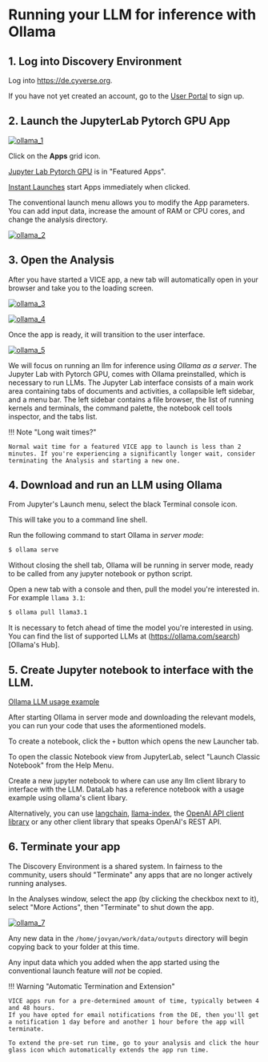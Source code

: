 # Running your LLM for inference with Ollama

## 1. Log into Discovery Environment

Log into <https://de.cyverse.org>.

If you have not yet created an account, go to the [User Portal](https://user.cyverse.org) to sign up.

## 2. Launch the JupyterLab Pytorch GPU App

[![ollama_1]][ollama_1]

  [ollama_1]: ../assets/de/ollama_1.png

Click on the **Apps** grid icon.

[Jupyter Lab Pytorch GPU](https://de.cyverse.org/apps/de/e19a5772-94e6-11ec-b1f0-008cfa5ae621/launch) is in "Featured Apps".

[Instant Launches](https://de.cyverse.org/instantlaunches) start Apps immediately when clicked.

The conventional launch menu allows you to modify the App parameters. You can add input data, increase the amount of RAM or CPU cores, and change the analysis directory.

[![ollama_2]][ollama_2]

  [ollama_2]: ../assets/de/ollama_2.png

## 3. Open the Analysis

After you have started a VICE app, a new tab will automatically open in your browser and take you to the loading screen.

[![ollama_3]][ollama_3]

  [ollama_3]: ../assets/de/ollama_3.png

[![ollama_4]][ollama_4]

  [ollama_4]: ../assets/de/ollama_4.png

Once the app is ready, it will transition to the user interface. 

[![ollama_5]][ollama_5]

  [ollama_5]: ../assets/de/ollama_5.png


We will focus on running an llm for inference using _Ollama as a server_. The Jupyter Lab with Pytorch GPU, comes with Ollama preinstalled, which is necessary to run LLMs.
The Jupyter Lab interface consists of a main work area containing tabs of documents and activities, a collapsible left sidebar, and a menu bar.
The left sidebar contains a file browser, the list of running kernels and terminals, the command palette, the notebook cell tools inspector, and the tabs list.


!!! Note "Long wait times?"
  
    Normal wait time for a featured VICE app to launch is less than 2 minutes. If you're experiencing a significantly longer wait, consider terminating the Analysis and starting a new one.

## 4. Download and run an LLM using Ollama

From Jupyter's Launch menu, select the black Terminal console icon.

This will take you to a command line shell.

Run the following command to start Ollama in _server mode_:

```bash 
$ ollama serve
```
Without closing the shell tab, Ollama will be running in server mode, ready to be called from any jupyter notebook or python script.

Open a new tab with a console and then, pull the model you're interested in. For example `llama 3.1`:

```bash
$ ollama pull llama3.1
```
It is necessary to fetch ahead of time the model you're interested in using. You can find the list of supported LLMs at (https://ollama.com/search)[Ollama's Hub].

## 5. Create Jupyter notebook to interface with the LLM.

[Ollama LLM usage example](https://github.com/ua-datalab/Generative-AI/blob/main/Notebooks/Running%20LLM%20locally%20-%20Ollama.ipynb)

After starting Ollama in server mode and downloading the relevant models, you can run your code that uses the aformentioned models.

To create a notebook, click the `+` button which opens the new Launcher tab.

To open the classic Notebook view from JupyterLab, select "Launch Classic Notebook" from the Help Menu.

Create a new jupyter notebook to where can use any llm client library to interface with the LLM. DataLab has a reference notebook with a usage example using ollama's client libary.

Alternatively, you can use [langchain](https://python.langchain.com/docs/introduction/), [llama-index](https://docs.llamaindex.ai/en/stable/), the [OpenAI API client library](https://github.com/openai/openai-python) or any other client library that speaks OpenAI's REST API.

## 6. Terminate your app

The Discovery Environment is a shared system. In fairness to the community, users should "Terminate" any apps that
are no longer actively running analyses.

In the Analyses window, select the app (by clicking the checkbox next to it), select "More Actions", then "Terminate" to shut down the app.

[![ollama_7]][ollama_7]

  [ollama_7]: ../assets/de/ollama_7.png



Any new data in the `/home/jovyan/work/data/outputs` directory will begin copying back to your folder at this time.

Any input data which you added when the app started using the conventional launch feature will *not* be copied.

!!! Warning "Automatic Termination and Extension"

    VICE apps run for a pre-determined amount of time, typically between 4 and 48 hours. 
    If you have opted for email notifications from the DE, then you'll get a notification 1 day before and another 1 hour before the app will terminate. 
    
    To extend the pre-set run time, go to your analysis and click the hour glass icon which automatically extends the app run time.